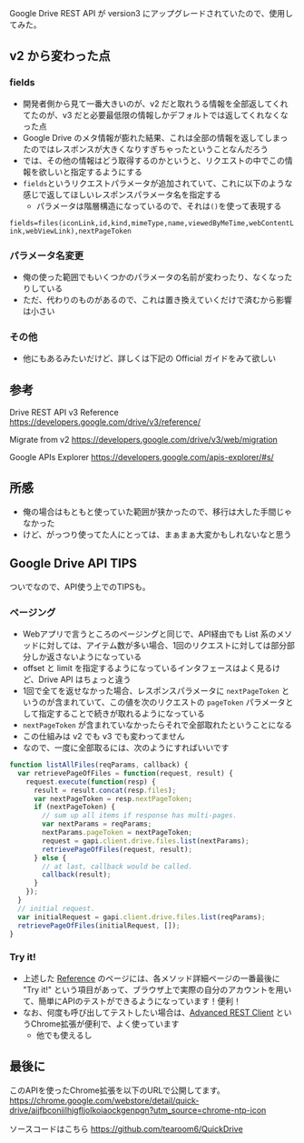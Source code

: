 
Google Drive REST API が version3 にアップグレードされていたので、使用してみた。

## v2 から変わった点

### fields

- 開発者側から見て一番大きいのが、v2 だと取れうる情報を全部返してくれてたのが、v3 だと必要最低限の情報しかデフォルトでは返してくれなくなった点
- Google Drive のメタ情報が膨れた結果、これは全部の情報を返してしまったのではレスポンスが大きくなりすぎちゃったということなんだろう
- では、その他の情報はどう取得するのかというと、リクエストの中でこの情報を欲しいと指定するようにする
- `fields`というリクエストパラメータが追加されていて、これに以下のような感じで返してほしいレスポンスパラメータ名を指定する
   - パラメータは階層構造になっているので、それは`()`を使って表現する

`fields=files(iconLink,id,kind,mimeType,name,viewedByMeTime,webContentLink,webViewLink),nextPageToken`

### パラメータ名変更

- 俺の使った範囲でもいくつかのパラメータの名前が変わったり、なくなったりしている
- ただ、代わりのものがあるので、これは置き換えていくだけで済むから影響は小さい

### その他

- 他にもあるみたいだけど、詳しくは下記の Official ガイドをみて欲しい

## 参考

Drive REST API v3 Reference
<https://developers.google.com/drive/v3/reference/>

Migrate from v2
<https://developers.google.com/drive/v3/web/migration>

Google APIs Explorer
<https://developers.google.com/apis-explorer/#s/>

## 所感

- 俺の場合はもともと使っていた範囲が狭かったので、移行は大した手間じゃなかった
- けど、がっつり使ってた人にとっては、まぁまぁ大変かもしれないなと思う

## Google Drive API TIPS

ついでなので、API使う上でのTIPSも。

### ページング

- Webアプリで言うところのページングと同じで、API経由でも List 系のメソッドに対しては、アイテム数が多い場合、1回のリクエストに対しては部分部分しか返さないようになっている
- offset と limit を指定するようになっているインタフェースはよく見るけど、Drive API はちょっと違う
- 1回で全てを返せなかった場合、レスポンスパラメータに `nextPageToken` というのが含まれていて、この値を次のリクエストの `pageToken` パラメータとして指定することで続きが取れるようになっている
- `nextPageToken` が含まれていなかったらそれで全部取れたということになる
- この仕組みは v2 でも v3 でも変わってません
- なので、一度に全部取るには、次のようにすればいいです

```JavaScript
function listAllFiles(reqParams, callback) {
  var retrievePageOfFiles = function(request, result) {
    request.execute(function(resp) {
      result = result.concat(resp.files);
      var nextPageToken = resp.nextPageToken;
      if (nextPageToken) {
      	// sum up all items if response has multi-pages.
      	var nextParams = reqParams;
      	nextParams.pageToken = nextPageToken;
        request = gapi.client.drive.files.list(nextParams);
        retrievePageOfFiles(request, result);
      } else {
      	// at last, callback would be called.
        callback(result);
      }
    });
  }
  // initial request.
  var initialRequest = gapi.client.drive.files.list(reqParams);
  retrievePageOfFiles(initialRequest, []);
}
```

### Try it!

- 上述した [Reference](https://developers.google.com/drive/v3/reference/) のページには、各メソッド詳細ページの一番最後に "Try it!" という項目があって、ブラウザ上で実際の自分のアカウントを用いて、簡単にAPIのテストができるようになっています！便利！
- なお、何度も呼び出してテストしたい場合は、[Advanced REST Client](https://chrome.google.com/webstore/detail/advanced-rest-client/hgmloofddffdnphfgcellkdfbfbjeloo?utm_source=chrome-ntp-icon) というChrome拡張が便利で、よく使っています
   - 他でも使えるし


## 最後に

このAPIを使ったChrome拡張を以下のURLで公開してます。
<https://chrome.google.com/webstore/detail/quick-drive/aijfbconiilhjgfljolkoiaockgenpgn?utm_source=chrome-ntp-icon>

ソースコードはこちら
<https://github.com/tearoom6/QuickDrive>
